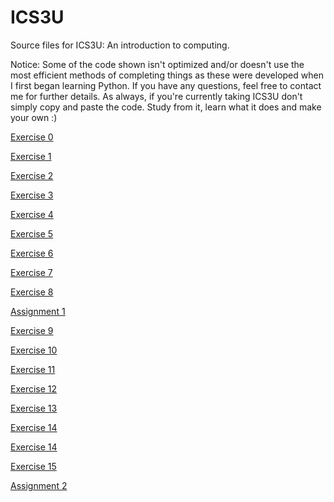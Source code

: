 # ICS3U
Source files for ICS3U: An introduction to computing.

Notice: Some of the code shown isn't optimized and/or doesn't use the most efficient methods of completing things as these were developed when I first began learning Python. If you have any questions, feel free to contact me for further details. As always, if you're currently taking ICS3U don't simply copy and paste the code. Study from it, learn what it does and make your own :)

[Exercise 0](/Exercise0.py)

[Exercise 1](/Exercise1.py)

[Exercise 2](/Exercise2.py)

[Exercise 3](/Exercise3.py)

[Exercise 4](/Exercise4.py)

[Exercise 5](/Exercise5.py)

[Exercise 6](/Exercise6.py)

[Exercise 7](/Exercise7.py)

[Exercise 8](/Exercise8.py)

[Assignment 1](/Assignment1.py)

[Exercise 9](/Exercise9.py)

[Exercise 10](/Exercise10.py)

[Exercise 11](/Exercise11.py)

[Exercise 12](/Exercise12.py)

[Exercise 13](/Exercise13.py)

[Exercise 14](/Exercise14.py)

[Exercise 14](/Exercise14.py)

[Exercise 15](/Exercise15.py)

[Assignment 2](https://github.com/HaiderZaidiDev/FBI-Command-Terminal-ICS3U)

